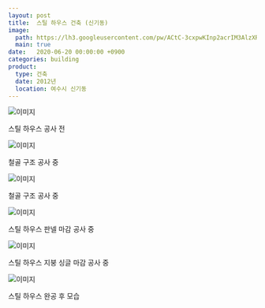 ```yaml
---
layout: post
title:  스틸 하우스 건축 (신기동)
image:
  path: https://lh3.googleusercontent.com/pw/ACtC-3cxpwKInp2acrIM3AlzXRDeRzV9E1j6bYSpkJZgQv2R_OFYfOQdC2mgFgMUtOc66SYZ2sxZjUZQ13xTmP3_M33yi9TaYJ8xtK25B4SoIEMTzID_U7ILGqZjBP-RznSBR5trP_jiV0ZJ-xUjf6t7qUY_=w650-h390-no?authuser=0
  main: true
date:   2020-06-20 00:00:00 +0900
categories: building
product: 
  type: 건축
  date: 2012년
  location: 여수시 신기동
---
```


![이미지](https://lh3.googleusercontent.com/pw/ACtC-3d5qWwfsl9lkFPaQMDppm-XlxwPEiRVv-Z64nIDEh06c-Fb01sMwJNiTHegATtup6i8o3gpLmldtX6PO0QV9T6oWYz0QFhy7UCVfsBOlJH_SZQuaT0qpFHCYF5DCvYoJ3Cz6ZQ30gFMe9wsnHn_VJlA=w650-h488-no?authuser=0)

스틸 하우스 공사 전

![이미지](https://lh3.googleusercontent.com/pw/ACtC-3fMBk28jf2GDLsRVn0ZxQ8wTAiKZHo96mrvk3Kn9nLVWfOQ-srJRYm32a7ZH8IZ5h3ToFcbVlkK9wta2felg5imKyV0YAR2NhBdeurCiSpj8d0uRcFDjX8r_NcynHXdKT7QKWR6gKD6NCYLaLkB1hXd=w650-h488-no?authuser=0)

철골 구조 공사 중

![이미지](https://lh3.googleusercontent.com/pw/ACtC-3dpmkT5S4No938cWo6tNars2Iq50FTZsp51M5Rqovnfaj7cCndBcZJNWN2Uj-Rne5YKAo6jkUt4Qd3toxDJz-OtLU3U0u1PbB1O7TtDpgjqkmS_zhFTjk_F5Hai1k1hy1Ij7iB_5Iq-ETDpuPbI2WtF=w650-h488-no?authuser=0)

철골 구조 공사 중

![이미지](https://lh3.googleusercontent.com/pw/ACtC-3e676qR0jNX4tghtrtpUrvt2vtjfmCs7YS6ZmoIFJ7IPZegwmIfq2EB77nwAlXftbfBsLivKvbZ4I55IhjSIdEQf6AoClSvQISIvCedkZP1DsbC2nW0UIMkgtt0Kr2Gbd_r7LAHSl-SGGSjaNNfUYQM=w650-h488-no?authuser=0)

스틸 하우스 판넬 마감 공사 중

![이미지](https://lh3.googleusercontent.com/pw/ACtC-3dgS-cz8rIs-0ZAGSKQLvlv_dWb8rDOE5sQB_luaDPyRz-1OLyb0IyQ1pUF4RjjZ5hrmb5XN6hJwEe5umdIK2GYCa7UcPVSnWE_vfPW9c3YjJLZNi-Iw3tBTkdkEO-CPfkLS80lTMgJBLmtHR5aiE6A=w650-h488-no?authuser=0)

스틸 하우스 지붕 싱글 마감 공사 중

![이미지](https://lh3.googleusercontent.com/pw/ACtC-3cxpwKInp2acrIM3AlzXRDeRzV9E1j6bYSpkJZgQv2R_OFYfOQdC2mgFgMUtOc66SYZ2sxZjUZQ13xTmP3_M33yi9TaYJ8xtK25B4SoIEMTzID_U7ILGqZjBP-RznSBR5trP_jiV0ZJ-xUjf6t7qUY_=w650-h390-no?authuser=0)

스틸 하우스 완공 후 모습
